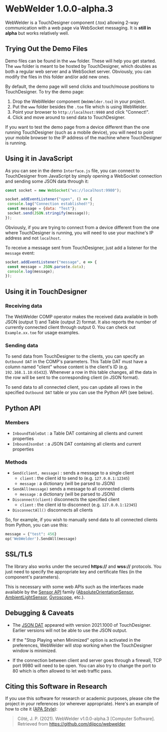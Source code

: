 # WebWelder 1.0.0-alpha.3
 
WebWelder is a TouchDesigner component (.tox) allowing 2-way communication with a web page via 
WebSocket messaging. It is **still in alpha** but works relatively well. 

## Trying Out the Demo Files

Demo files can be found in the `www` folder. These will help you get started. The `www` folder is 
meant to be hosted by TouchDesigner, which doubles as both a regular web server and a WebSocket 
server. Obviously, you can modify the files in this folder and/or add new ones.

By default, the demo page will send clicks and touch/mouse positions to TouchDesigner. To try the
demo page:

1. Drop the WebWelder component (`WebWelder.tox`) in your project.
2. Put the `www` folder besides the `.toe` file which is using WebWelder.
3. Point your browser to `http://localhost:9980` and click "Connect!".
4. Click and move around to send data to TouchDesigner.

If you want to test the demo page from a device different than the one running TouchDesigner (such
as a mobile device), you will need to point your mobile browser to the IP address of the machine 
where TouchDesigner is running.

## Using it in JavaScript

As you can see in the demo `Interface.js` file, you can connect to TouchDesigner from JavaScript
by simply opening a WebSocket connection and sending some JSON data through it:

```javascript
const socket = new WebSocket("ws://localhost:9980");

socket.addEventListener("open", () => {
 console.log("Connection established!");
 const message = {data: "Test"};
 socket.send(JSON.stringify(message));
});
```
Obviously, if you are trying to connect from a device different from the one where TouchDesigner
is running, you will need to use your machine's IP address and not `localhost`.

To receive a message sent from TouchDesigner, just add a listener for the `message` event:

```javascript
socket.addEventListener("message", e => {
 const message = JSON.parse(e.data);
 console.log(message);
});
```

## Using it in TouchDesigner

### Receiving data

The WebWelder COMP operator makes the received data available in both JSON (output 1) and Table 
(output 2) format. It also reports the number of currently connected client through output 0. 
You can check out `Example.xx.toe` for usage examples. 

### Sending data

To send data from TouchDesigner to the clients, you can specify an `Outbound DAT` in the COMP's 
parameters. This Table DAT must have a column named "client" whose content is the client's ID 
(e.g. `192.168.1.10:65432`). Whenever a row in this table changes, all the data in the row will 
be sent to the corresponding client (in JSON format).

To send data to all connected client, you can update all rows in the specified `Outbound DAT` 
table or you can use the Python API (see below).

## Python API

### Members

* `InboundTableDat` : a Table DAT containing all clients and current properties
* `InboundJsonDat` : a JSON DAT containing all clients and current properties

### Methods

* `Send(client, message)` : sends a message to a single client
  * `client` : the client id to send to (e.g. `127.0.0.1:12345`)
  *  `message` : a dictionary (will be parsed to JSON)
* `SendAll(message)` sends a message to all connected clients
  *  `message` : a dictionary (will be parsed to JSON)
* `Disconnect(client)` disconnects the specified client
  * `client` : the client id to disconnect (e.g. `127.0.0.1:12345`)
* `DisconnectAll()` disconnects all clients

So, for example, if you wish to manually send data to all connected clients from Python, you can 
use this:

```python
message = {"test": 456}
op('WebWelder').SendAll(message)
```

## SSL/TLS

The library also works under the secured **https://** and **wss://** protocols. You just need to 
specify the appropriate key and certificate files (in the component's parameters).

This is necessary with some web APIs such as the interfaces made available by the 
[Sensor API](https://developer.mozilla.org/en-US/docs/Web/API/Sensor_APIs) family 
([AbsoluteOrientationSensor](https://developer.mozilla.org/en-US/docs/Web/API/AbsoluteOrientationSensor),
[AmbientLightSensor](https://developer.mozilla.org/en-US/docs/Web/API/AmbientLightSensor),
[Gyroscope](https://developer.mozilla.org/en-US/docs/Web/API/Gyroscope), etc.).


## Debugging & Caveats

* The [JSON DAT](https://docs.derivative.ca/JSON_DAT) appeared with version 2021.1000 of TouchDesigner. 
Earlier versions will not be able to use the JSON output.

* If the "Stop Playing when Minimized" option is activated in the preferences, WebWelder will stop 
working when the TouchDesigner window is minimized.

* If the connection between client and server goes through a firewall, TCP port 9980 will need to be 
open. You can also try to change the port to 80 which is often allowed to let web traffic pass.

## Citing this Software in Research

If you use this software for research or academic purposes, please cite the project in your 
references (or wherever appropriate). Here's an example of how to cite it 
([APA Style](https://apastyle.apa.org/)):

>Côté, J. P. (2021). WebWelder v1.0.0-alpha.3 [Computer Software]. Retrieved from 
https://github.com/djipco/webwelder

